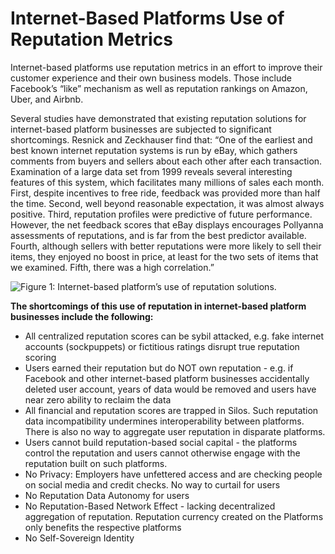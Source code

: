 # Internet-Based Platforms Use of Reputation Metrics

Internet-based platforms use reputation metrics in an effort to improve their customer experience and their own business models.  Those include Facebook’s “like” mechanism as well as reputation rankings on Amazon, Uber, and Airbnb.

Several studies have demonstrated that existing reputation solutions for internet-based platform businesses are subjected to significant shortcomings. Resnick and Zeckhauser find that:  “One of the earliest and best known internet reputation systems is run by eBay, which gathers comments from buyers and sellers about each other after each transaction. Examination of a large data set from 1999 reveals several interesting features of this system, which facilitates many millions of sales each month. First, despite incentives to free ride, feedback was provided more than half the time. Second, well beyond reasonable expectation, it was almost always positive. Third, reputation profiles were predictive of future performance. However, the net feedback scores that eBay displays encourages Pollyanna assessments of reputations, and is far from the best predictor available. Fourth, although sellers with better reputations were more likely to sell their items, they enjoyed no boost in price, at least for the two sets of items that we examined. Fifth, there was a high correlation.”



![Figure 1: Internet-based platform&#x2019;s use of reputation solutions. ](https://lh6.googleusercontent.com/OCnv0MlJ7rgSVSQzlq0WhR0g5q9yPwtN6CbYln4YcHW9WoyIflkEG1ebQr58sw8384fCrwOdD24LdNJYBMkPxiZjgewG-47VuA83_CeDNkjX3lvggFISrywaIDjDrfmQ3U2so24e)

  


**The shortcomings of this use of reputation in internet-based platform businesses include the following:**  


* All centralized reputation scores can be sybil attacked, e.g. fake internet accounts \(sockpuppets\) or fictitious ratings disrupt true reputation scoring
* Users earned their reputation but do NOT own reputation - e.g. if Facebook and other internet-based platform businesses accidentally deleted user account, years of data would be removed and users have near zero ability to reclaim the data
* All financial and reputation scores are trapped in Silos. Such reputation data incompatibility undermines interoperability between platforms. There is also no way to aggregate user reputation in disparate platforms.
* Users cannot build reputation-based social capital - the platforms control the reputation and users cannot otherwise engage with the reputation built on such platforms.
* No Privacy: Employers have unfettered access and are checking people on social media and credit checks. No way to curtail for users
* No Reputation Data Autonomy for users
* No Reputation-Based Network Effect - lacking decentralized aggregation of reputation. Reputation currency created on the Platforms only benefits the respective platforms
* No Self-Sovereign Identity

